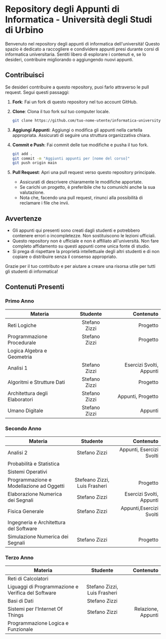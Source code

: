# Repository degli Appunti di Informatica - Università degli Studi di Urbino

Benvenuto nel repository degli appunti di informatica dell'università! Questo spazio è dedicato a raccogliere e condividere appunti presi durante corsi di informatica universitaria. Sentiti libero di esplorare i contenuti e, se lo desideri, contribuire migliorando o aggiungendo nuovi appunti.

## Contribuisci

Se desideri contribuire a questo repository, puoi farlo attraverso le pull request. Segui questi passaggi:

1. **Fork**: Fai un fork di questo repository nel tuo account GitHub.
2. **Clone**: Clona il tuo fork sul tuo computer locale.

    ```bash
    git clone https://github.com/tuo-nome-utente/informatica-university-notes.git
    ```

3. **Aggiungi Appunti**: Aggiungi o modifica gli appunti nella cartella appropriata. Assicurati di seguire una struttura organizzativa chiara.
4. **Commit e Push**: Fai commit delle tue modifiche e pusha il tuo fork.

    ```bash
    git add .
    git commit -m "Aggiunti appunti per [nome del corso]"
    git push origin main
    ```

5. **Pull Request**: Apri una pull request verso questo repository principale.

    - Assicurati di descrivere chiaramente le modifiche apportate.
    - Se carichi un progetto, è preferibile che tu comunichi anche la sua valutazione.
    - Nota che, facendo una pull request, rinunci alla possibilità di reclamare i file che invii.

## Avvertenze

- Gli appunti qui presenti sono creati dagli studenti e potrebbero contenere errori o incompletezze. Non sostituiscono le lezioni ufficiali.
- Questo repository non è ufficiale e non è affiliato all'università. Non fare completo affidamento su questi appunti come unica fonte di studio.
- Si prega di rispettare la proprietà intellettuale degli altri studenti e di non copiare o distribuire senza il consenso appropriato.

Grazie per il tuo contributo e per aiutare a creare una risorsa utile per tutti gli studenti di informatica!

## Contenuti Presenti

### Primo Anno

| Materia         | Studente    | Contenuto  | 
| ------------- |:-------------:| -----:|
| Reti Logiche  | Stefano Zizzi     |    Progetto |
| Programmazione Procedurale  | Stefano Zizzi     |    Progetto |
|  Logica Algebra e Geometria |      |     |
| Analisi 1 | Stefano Zizzi     | Esercizi Svolti, Appunti 
| Algoritmi e Strutture Dati | Stefano Zizzi     |    Progetto |
| Architettura degli Elaboratori  | Stefano Zizzi     | Appunti, Progetto |
| Umano Digitale | Stefano Zizzi     | Appunti |

### Secondo Anno

| Materia         | Studente    | Contenuto  | 
| ------------- |:-------------:| -----:|
| Analisi 2 | Stefano Zizzi     |    Appunti, Esercizi Svolti |
| Probabilità e Statistica  |      |    |
|  Sistemi Operativi |      |     |
| Programmazione e Modellazione ad Oggetti | Stefeano Zizzi, Luis Frasheri | Progetto |  
| Elaborazione Numerica dei Segnali | Stefano Zizzi     | Esercizi Svolti, Appunti 
| Fisica Generale | Stefano Zizzi     | Appunti,Esercizi Svolti |
|  Ingegneria e Architettura del Software |     |  |
| Simulazione Numerica dei Segnali | Stefano Zizzi     | Progetto |

### Terzo Anno

| Materia         | Studente    | Contenuto  | 
| ------------- |:-------------:| -----:|
| Reti di Calcolatori |      |   |
| Liguaggi di Programmazione e Verifica del Software |   Stefano Zizzi, Luis Frasheri   | 
| Basi di Dati | Stefano Zizzi     | |
|  Sistemi per l'Internet Of Things | Stefano Zizzi    | Relazione, Appunti  |
| Programmazione Logica e Funzionale |       |  |


